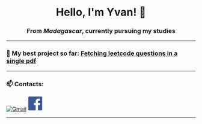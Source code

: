 <h1 align="center">Hello, I'm Yvan! 👋</h1>
<!--
<div id="header" align="center">
  <img src="https://user-images.githubusercontent.com/74038190/212257472-08e52665-c503-4bd9-aa20-f5a4dae769b5.gif" width="100"/>
</div>
-->
<h3 align="center">From <i>Madagascar</i>, currently pursuing my studies <!-- at IT University --></h3>

<hr>

<h3 align="left">📂 My best project so far: <a href="https://github.com/gigasandwich/leetcode-questions">Fetching leetcode questions in a single pdf</a></h3>

<hr>

<h3 align="left">📫 Contacts:</h3>
<p align="left">
  <a href="mailto:yvannandy@gmail.com"><img src="https://upload.wikimedia.org/wikipedia/commons/7/7e/Gmail_icon_%282020%29.svg" alt="Gmail" width="40" height="40"/></a>
  <a href="https://www.facebook.com/jillsandwich.giga"><img src="https://raw.githubusercontent.com/devicons/devicon/master/icons/facebook/facebook-original.svg" alt="Facebook" width="40" height="40"/></a>
</p>

<hr>

<!-- <h3 align="center">Thank you for visiting my profile! ✨</h3> -->
